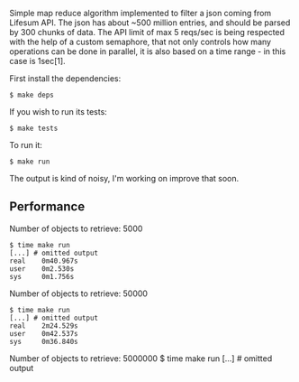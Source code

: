 Simple map reduce algorithm implemented to filter a json coming from Lifesum API.
The json has about ~500 million entries, and should be parsed by 300 chunks of data.
The API limit of max 5 reqs/sec is being respected with the help of a custom semaphore,
that not only controls how many operations can be done in parallel, it is also based
on a time range - in this case is 1sec[1].

First install the dependencies:

    $ make deps

If you wish to run its tests:

    $ make tests

To run it:

    $ make run

The output is kind of noisy, I'm working on improve that soon.


Performance
-----------

Number of objects to retrieve: 5000

    $ time make run
    [...] # omitted output
    real    0m40.967s
    user    0m2.530s
    sys     0m1.756s

Number of objects to retrieve: 50000

    $ time make run
    [...] # omitted output
    real    2m24.529s
    user    0m42.537s
    sys     0m36.840s


Number of objects to retrieve: 5000000
    $ time make run
    [...] # omitted output
